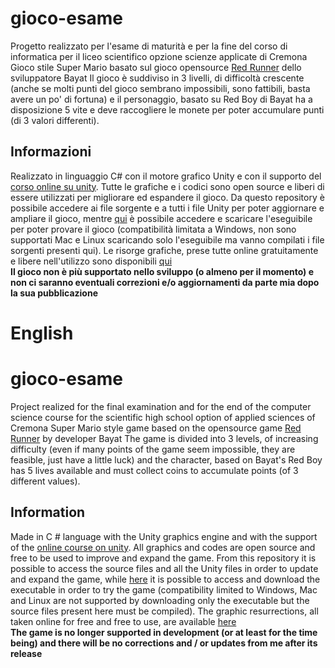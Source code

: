 # gioco-esame
Progetto realizzato per l'esame di maturità e per la fine del corso di informatica per il liceo scientifico opzione scienze applicate di Cremona
Gioco stile Super Mario basato sul gioco opensource [Red Runner](https://bayat.itch.io/red-runner) dello sviluppatore Bayat
Il gioco è suddiviso in 3 livelli, di difficoltà crescente (anche se molti punti del gioco sembrano impossibili, sono fattibili, basta avere un po' di fortuna) e il personaggio, basato su Red Boy di Bayat ha a disposizione 5 vite e deve raccogliere le monete per poter accumulare punti (di 3 valori differenti). 

## Informazioni
Realizzato in linguaggio C# con il motore grafico Unity e con il supporto del [corso online su unity](https://www.udemy.com/course/unitycourse/). Tutte le grafiche e i codici sono open source e liberi di essere utilizzati per migliorare ed espandere il gioco. Da questo repository è possibile accedere ai file sorgente e a tutti i file Unity per poter aggiornare e ampliare il gioco, mentre [qui](https://github.com/GiorCocc/gioco-esame-eseguibile-windows) è possibile accedere e scaricare l'eseguibile per poter provare il gioco (compatibilità limitata a Windows, non sono supportati Mac e Linux scaricando solo l'eseguibile ma vanno compilati i file sorgenti presenti qui). Le risorge grafiche, prese tutte online gratuitamente e libere nell'utilizzo sono disponibili [qui](https://github.com/GiorCocc/gioco-esame-risorse)\
**Il gioco non è più supportato nello sviluppo (o almeno per il momento) e non ci saranno eventuali correzioni e/o aggiornamenti da parte mia dopo la sua pubblicazione**

# **English**
# gioco-esame
Project realized for the final examination and for the end of the computer science course for the scientific high school option of applied sciences of Cremona
Super Mario style game based on the opensource game [Red Runner](https://bayat.itch.io/red-runner) by developer Bayat
The game is divided into 3 levels, of increasing difficulty (even if many points of the game seem impossible, they are feasible, just have a little luck) and the character, based on Bayat's Red Boy has 5 lives available and must collect coins to accumulate points (of 3 different values). 

## Information
Made in C # language with the Unity graphics engine and with the support of the [online course on unity](https://www.udemy.com/course/unitycourse/). All graphics and codes are open source and free to be used to improve and expand the game. From this repository it is possible to access the source files and all the Unity files in order to update and expand the game, while [here](https://github.com/GiorCocc/gioco-esame-eseguibile-windows) it is possible to access and download the executable in order to try the game (compatibility limited to Windows, Mac and Linux are not supported by downloading only the executable but the source files present here must be compiled). The graphic resurrections, all taken online for free and free to use, are available [here](https://github.com/GiorCocc/gioco-esame-risorse)\
**The game is no longer supported in development (or at least for the time being) and there will be no corrections and / or updates from me after its release**
